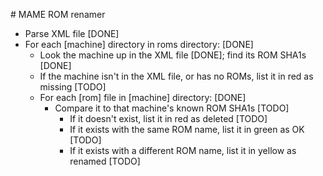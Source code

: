 # MAME ROM renamer

* Parse XML file [DONE]
* For each [machine] directory in roms directory: [DONE]
	* Look the machine up in the XML file [DONE]; find its ROM SHA1s [DONE]
	* If the machine isn't in the XML file, or has no ROMs, list it in red as missing [TODO]
	* For each [rom] file in [machine] directory: [DONE]
		* Compare it to that machine's known ROM SHA1s [TODO]
			* If it doesn't exist, list it in red as deleted [TODO]
			* If it exists with the same ROM name, list it in green as OK [TODO]
			* If it exists with a different ROM name, list it in yellow as renamed [TODO]